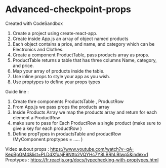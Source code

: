 # Advanced-checkpoint-props
Created with CodeSandbox


1. Create a project using create-react-app.
2. Create inside App.js an array of object named products
3. Each object contains a price, and name, and category which can be Electronics and Clothes.
4. Create a component ProductTable, pass products array as props.
5. ProductTable returns a table that has three columns Name, category, and price.
6. Map your array of products inside the table.
7. Use inline props to style your app as you wish.
8. Use proptypes to define your props types


Guide line : 

1. Create thre components  ProductsTable , ProductRow 
2. From App.js we pass props the products array 
3. Inside Products Array we map the products array and return for each element a ProductRow 
4. make sure to pass for Each ProductRow a single product (make sure to give a key for each productRow ) 
5. Define propTypes in productsTable and productRow  (MyComponent.proptypes = ..... ) 
 
 Video aubout props : https://www.youtube.com/watch?v=qA-KepBpGM4&list=PLDdXfoajF9Ntto2VQYHc7Y8LBRhLBIwq5&index=1 
 Proptypes :  https://fr.reactjs.org/docs/typechecking-with-proptypes.html
